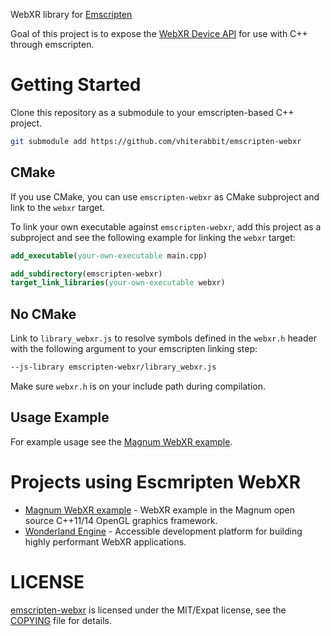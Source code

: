 WebXR library for [Emscripten](https://github.com/emscripten-core/emscripten)

Goal of this project is to expose the [WebXR Device API](https://www.w3.org/TR/webxr/)
for use with C++ through emscripten.

Getting Started
===============

Clone this repository as a submodule to your emscripten-based C++ project.

~~~sh
git submodule add https://github.com/vhiterabbit/emscripten-webxr
~~~

CMake
-----

If you use CMake, you can use `emscripten-webxr` as CMake subproject and link to the `webxr` target.

To link your own executable against `emscripten-webxr`, add this project as a subproject
and see the following example for linking the `webxr` target:

~~~cmake
add_executable(your-own-executable main.cpp)

add_subdirectory(emscripten-webxr)
target_link_libraries(your-own-executable webxr)
~~~

No CMake
--------

Link to `library_webxr.js` to resolve symbols defined in the `webxr.h` header
with the following argument to your emscripten linking step:

~~~sh
--js-library emscripten-webxr/library_webxr.js
~~~

Make sure `webxr.h` is on your include path during compilation.

Usage Example
-------------

For example usage see the [Magnum WebXR example](https://github.com/mosra/magnum-examples/blob/master/src/webxr/WebXrExample.cpp).

Projects using Escmripten WebXR
===============================

 - [Magnum WebXR example](https://github.com/mosra/magnum-examples/blob/master/src/webxr/WebXrExample.cpp) - WebXR example in the Magnum open source C++11/14 OpenGL graphics framework.
 - [Wonderland Engine](https://www.wonderlandengine.com) - Accessible development platform for building highly performant WebXR applications.

LICENSE
=======

[emscripten-webxr](https://github.com/vhiterabbit/emscripten-webxr) is licensed
under the MIT/Expat license, see the [COPYING](COPYING) file
for details.
